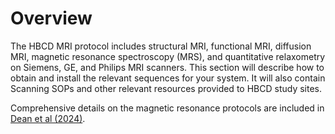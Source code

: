 # Overview

The HBCD MRI protocol includes structural MRI, functional MRI, diffusion MRI, magnetic resonance spectroscopy (MRS), and quantitative relaxometry on Siemens, GE, and Philips MRI scanners. This section will describe how to obtain and install the relevant sequences for your system. It will also contain Scanning SOPs and other relevant resources provided to HBCD study sites. 

Comprehensive details on the magnetic resonance protocols are included in [Dean et al (2024)](https://www.sciencedirect.com/science/article/pii/S1878929324001130). 